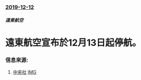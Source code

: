 ### [2019-12-12](/news/2019/12/12/index.md)

##### 遠東航空
#  遠東航空宣布於12月13日起停航。 




### 信息来源:

1. [中央社](https://www.cna.com.tw/news/firstnews/201912125004.aspx) [IMG](https://img5.cna.com.tw/www/webphotos/WebOg/600/20191212/3000x1575_353322499368.jpg)
